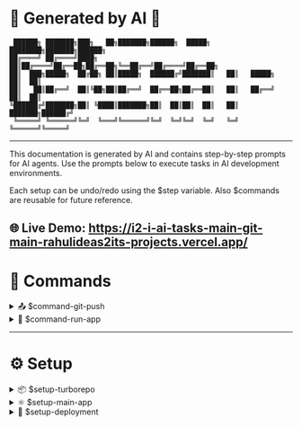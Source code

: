 # 🤖 Generated by AI 🤖

```
 ██████╗ ███████╗███╗   ██╗███████╗██████╗  █████╗ ████████╗███████╗██████╗ 
██╔════╝ ██╔════╝████╗  ██║██╔════╝██╔══██╗██╔══██╗╚══██╔══╝██╔════╝██╔══██╗
██║  ███╗█████╗  ██╔██╗ ██║█████╗  ██████╔╝███████║   ██║   █████╗  ██║  ██║
██║   ██║██╔══╝  ██║╚██╗██║██╔══╝  ██╔══██╗██╔══██║   ██║   ██╔══╝  ██║  ██║
╚██████╔╝███████╗██║ ╚████║███████╗██║  ██║██║  ██║   ██║   ███████╗██████╔╝
 ╚═════╝ ╚══════╝╚═╝  ╚═══╝╚══════╝╚═╝  ╚═╝╚═╝  ╚═╝   ╚═╝   ╚══════╝╚═════╝ 
```

---
This documentation is generated by AI and contains step-by-step prompts for AI agents.
Use the prompts below to execute tasks in AI development environments.

Each setup can be undo/redo using the $step variable.
Also $commands are reusable for future reference.

**🌐 Live Demo:** https://i2-i-ai-tasks-main-git-main-rahulideas2its-projects.vercel.app/
---

# 🔧 Commands

<details>
<summary>📤 $command-git-push</summary>

1. Commit with proper message
2. Push commits to main branch
3. Deploy to vercel

</details>

<details>
<summary>🚀 $command-run-app</summary>

1. Navigate to project root directory
2. Run development server using npm run dev
3. Open browser to localhost:5173
4. View the running application

</details>

---

# ⚙️ Setup

<details>
<summary>📦 $setup-turborepo</summary>

1. Create a new Turborepo setup without using create-turbo-app command
2. Build monorepo structure from scratch with empty apps and packages directories
3. Create package.json with workspace configuration and Turbo scripts
4. Create turbo.json with proper task pipeline configuration
5. Fix any warnings and errors in both configuration files
6. Add gitignore file
7. Add prettier.json with global approved format

</details>

<details>
<summary>⚛️ $setup-main-app</summary>

1. Build a new React application named "main" inside the ./apps directory
2. Use Vite configuration with minimal dependencies
3. Create using TypeScript and Tailwind CSS
4. Install dependencies and build application
5. Update gitignore
6. Commit with proper message
7. Push to the main branch
8. Connect Vercel and deploy

</details>

<details>
<summary>🚀 $setup-deployment</summary>

1. Install Vercel CLI
2. Configure vercel.json
3. Add deployment flow

</details>